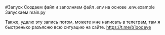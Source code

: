 #Запуск
Создаем файл и заполняем файл .env на основе .env.example
Запускаем main.py


Также,  удалю эту запись потом, можете мне написать в телеграм, там я быстренько разъясню всю ситуацию  на сайте.
https://t.me/b1oodeye
